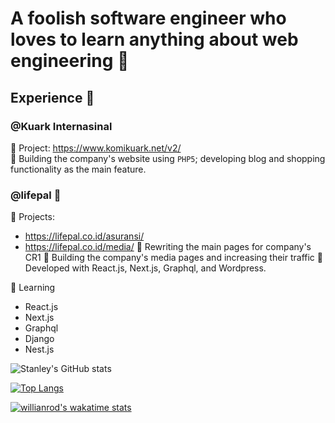 # A foolish software engineer who loves to learn anything about web engineering 👋

## Experience 🔭
### @Kuark Internasinal  
:rocket: Project: https://www.komikuark.net/v2/ \
💬 Building the company's website using `PHP5`; developing blog and shopping functionality as the main feature.

### @lifepal 🔭
:rocket: Projects: 
- https://lifepal.co.id/asuransi/
- https://lifepal.co.id/media/
💬 Rewriting the main pages for company's CR1 
💬 Building the company's media pages and increasing their traffic
💬 Developed with React.js, Next.js, Graphql, and Wordpress.

🌱 Learning
- React.js
- Next.js
- Graphql
- Django
- Nest.js 

![Stanley's GitHub stats](https://github-readme-stats.vercel.app/api?username=stanley355&count_private=true&show_icons=true&theme=radical)

[![Top Langs](https://github-readme-stats.vercel.app/api/top-langs/?username=stanley355&layout=compact)](https://github.com/anuraghazra/github-readme-stats)

[![willianrod's wakatime stats](https://github-readme-stats.vercel.app/api/wakatime?username=stanley355)](https://github.com/anuraghazra/github-readme-stats)

<!--
**stanley355/stanley355** is a ✨ _special_ ✨ repository because its `README.md` (this file) appears on your GitHub profile.

Here are some ideas to get you started:

- 🔭 I’m currently working on ...
- 🌱 I’m currently learning ...
- 👯 I’m looking to collaborate on ...
- 🤔 I’m looking for help with ...
- 💬 Ask me about ...
- 📫 How to reach me: ...
- 😄 Pronouns: ...
- ⚡ Fun fact: ...
-->


